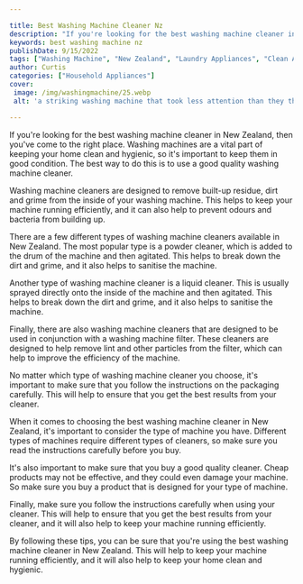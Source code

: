 ```yaml
---

title: Best Washing Machine Cleaner Nz
description: "If you're looking for the best washing machine cleaner in New Zealand, then you've come to the right place. Washing machines are a...take a moment to check it out "
keywords: best washing machine nz
publishDate: 9/15/2022
tags: ["Washing Machine", "New Zealand", "Laundry Appliances", "Clean Appliance", "Appliance Guide"]
author: Curtis
categories: ["Household Appliances"]
cover: 
 image: /img/washingmachine/25.webp
 alt: 'a striking washing machine that took less attention than they thought'

---
```


If you're looking for the best washing machine cleaner in New Zealand, then you've come to the right place. Washing machines are a vital part of keeping your home clean and hygienic, so it's important to keep them in good condition. The best way to do this is to use a good quality washing machine cleaner.

Washing machine cleaners are designed to remove built-up residue, dirt and grime from the inside of your washing machine. This helps to keep your machine running efficiently, and it can also help to prevent odours and bacteria from building up.

There are a few different types of washing machine cleaners available in New Zealand. The most popular type is a powder cleaner, which is added to the drum of the machine and then agitated. This helps to break down the dirt and grime, and it also helps to sanitise the machine.

Another type of washing machine cleaner is a liquid cleaner. This is usually sprayed directly onto the inside of the machine and then agitated. This helps to break down the dirt and grime, and it also helps to sanitise the machine.

Finally, there are also washing machine cleaners that are designed to be used in conjunction with a washing machine filter. These cleaners are designed to help remove lint and other particles from the filter, which can help to improve the efficiency of the machine.

No matter which type of washing machine cleaner you choose, it's important to make sure that you follow the instructions on the packaging carefully. This will help to ensure that you get the best results from your cleaner.

When it comes to choosing the best washing machine cleaner in New Zealand, it's important to consider the type of machine you have. Different types of machines require different types of cleaners, so make sure you read the instructions carefully before you buy.

It's also important to make sure that you buy a good quality cleaner. Cheap products may not be effective, and they could even damage your machine. So make sure you buy a product that is designed for your type of machine.

Finally, make sure you follow the instructions carefully when using your cleaner. This will help to ensure that you get the best results from your cleaner, and it will also help to keep your machine running efficiently.

By following these tips, you can be sure that you're using the best washing machine cleaner in New Zealand. This will help to keep your machine running efficiently, and it will also help to keep your home clean and hygienic.
